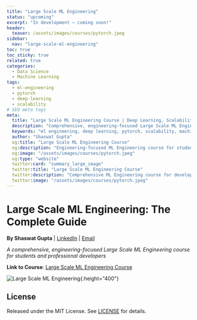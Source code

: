 ```yaml
---
title: "Large Scale ML Engineering"
status: "upcoming"
excerpt: "In development — coming soon!"
header:
  teaser: /assets/images/courses/pytorch.jpeg
sidebar:
  nav: "large-scale-ml-engineering"
toc: true
toc_sticky: true
related: true
categories:
  - Data Science
  - Machine Learning
tags:
  - ml-engineering
  - pytorch
  - deep-learning
  - scalability
# SEO meta tags
meta:
  title: "Large Scale ML Engineering Course | Deep Learning, Scalability"
  description: "Comprehensive, engineering-focused Large Scale ML Engineering course for students and professional developers. Learn deep learning, PyTorch, and scalable ML systems."
  keywords: "ml engineering, deep learning, pytorch, scalability, machine learning, course"
  author: "Shaswat Gupta"
  og:title: "Large Scale ML Engineering Course"
  og:description: "Engineering-focused ML Engineering course for students and professionals. Learn scalable deep learning."
  og:image: "/assets/images/courses/pytorch.jpeg"
  og:type: "website"
  twitter:card: "summary_large_image"
  twitter:title: "Large Scale ML Engineering Course"
  twitter:description: "Comprehensive ML Engineering course for developers and students."
  twitter:image: "/assets/images/courses/pytorch.jpeg"
---
```


# Large Scale ML Engineering: The Complete Guide

**By Shaswat Gupta** | [LinkedIn](https://www.linkedin.com/in/shaswat-gupta/) | [Email](mailto:shagupta@ethz.ch)

_A comprehensive, engineering-focused Large Scale ML Engineering course for students and professional developers_

**Link to Course**: [Large Scale ML Engineering Course](https://github.com/Shaswat-G/large-scale-AI-engg)

![Large Scale ML Engineering](ml.jpeg){:height="400"}

## License

Released under the MIT License. See [LICENSE](/assets/files/MIT_License.md) for details.

